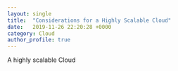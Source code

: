 ```yaml
---
layout: single
title:  "Considerations for a Highly Scalable Cloud"
date:   2019-11-26 22:20:28 +0000
category: Cloud
author_profile: true
---
```


A highly scalable Cloud